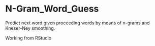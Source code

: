 # N-Gram_Word_Guess
Predict next word given proceeding words by means of n-grams and Kneser-Ney smoothing.

Working from RStudio
